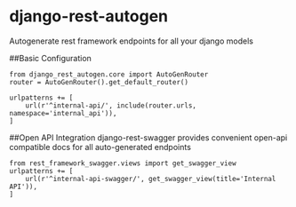 # django-rest-autogen
Autogenerate rest framework endpoints for all your django models

##Basic Configuration
```
from django_rest_autogen.core import AutoGenRouter
router = AutoGenRouter().get_default_router()

urlpatterns += [
    url(r'^internal-api/', include(router.urls, namespace='internal_api')),
]
```

##Open API Integration
django-rest-swagger provides convenient open-api compatible docs for all auto-generated endpoints
```
from rest_framework_swagger.views import get_swagger_view
urlpatterns += [
    url(r'^internal-api-swagger/', get_swagger_view(title='Internal API')),
]

```